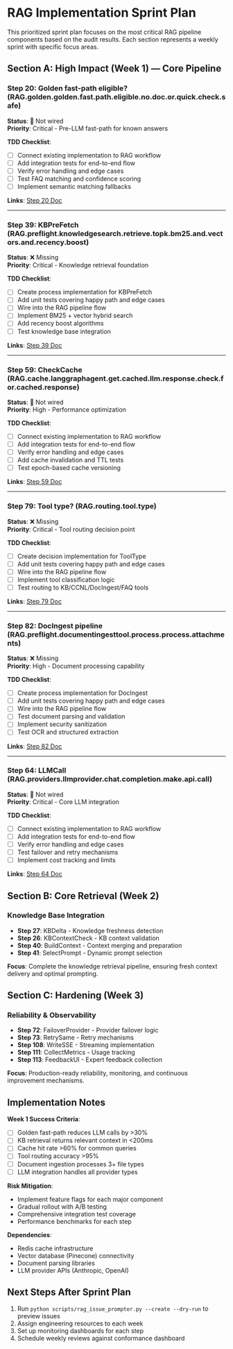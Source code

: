 # RAG Implementation Sprint Plan

This prioritized sprint plan focuses on the most critical RAG pipeline components based on the audit results. Each section represents a weekly sprint with specific focus areas.

## Section A: High Impact (Week 1) — Core Pipeline

### Step 20: Golden fast-path eligible? (RAG.golden.golden.fast.path.eligible.no.doc.or.quick.check.safe)
**Status**: 🔌 Not wired  
**Priority**: Critical - Pre-LLM fast-path for known answers

**TDD Checklist**:
- [ ] Connect existing implementation to RAG workflow
- [ ] Add integration tests for end-to-end flow  
- [ ] Verify error handling and edge cases
- [ ] Test FAQ matching and confidence scoring
- [ ] Implement semantic matching fallbacks

**Links**: [Step 20 Doc](steps/STEP-20-RAG.golden.golden.fast.path.eligible.no.doc.or.quick.check.safe.md)

---

### Step 39: KBPreFetch (RAG.preflight.knowledgesearch.retrieve.topk.bm25.and.vectors.and.recency.boost)  
**Status**: ❌ Missing  
**Priority**: Critical - Knowledge retrieval foundation

**TDD Checklist**:
- [ ] Create process implementation for KBPreFetch
- [ ] Add unit tests covering happy path and edge cases
- [ ] Wire into the RAG pipeline flow
- [ ] Implement BM25 + vector hybrid search
- [ ] Add recency boost algorithms
- [ ] Test knowledge base integration

**Links**: [Step 39 Doc](steps/STEP-39-RAG.preflight.knowledgesearch.retrieve.topk.bm25.and.vectors.and.recency.boost.md)

---

### Step 59: CheckCache (RAG.cache.langgraphagent.get.cached.llm.response.check.for.cached.response)
**Status**: 🔌 Not wired  
**Priority**: High - Performance optimization

**TDD Checklist**:
- [ ] Connect existing implementation to RAG workflow
- [ ] Add integration tests for end-to-end flow
- [ ] Verify error handling and edge cases  
- [ ] Add cache invalidation and TTL tests
- [ ] Test epoch-based cache versioning

**Links**: [Step 59 Doc](steps/STEP-59-RAG.cache.langgraphagent.get.cached.llm.response.check.for.cached.response.md)

---

### Step 79: Tool type? (RAG.routing.tool.type)
**Status**: ❌ Missing  
**Priority**: Critical - Tool routing decision point

**TDD Checklist**:
- [ ] Create decision implementation for ToolType
- [ ] Add unit tests covering happy path and edge cases
- [ ] Wire into the RAG pipeline flow
- [ ] Implement tool classification logic
- [ ] Test routing to KB/CCNL/DocIngest/FAQ tools

**Links**: [Step 79 Doc](steps/STEP-79-RAG.routing.tool.type.md)

---

### Step 82: DocIngest pipeline (RAG.preflight.documentingesttool.process.process.attachments)
**Status**: ❌ Missing  
**Priority**: High - Document processing capability

**TDD Checklist**:
- [ ] Create process implementation for DocIngest  
- [ ] Add unit tests covering happy path and edge cases
- [ ] Wire into the RAG pipeline flow
- [ ] Test document parsing and validation
- [ ] Implement security sanitization
- [ ] Test OCR and structured extraction

**Links**: [Step 82 Doc](steps/STEP-82-RAG.preflight.documentingesttool.process.process.attachments.md)

---

### Step 64: LLMCall (RAG.providers.llmprovider.chat.completion.make.api.call)
**Status**: 🔌 Not wired  
**Priority**: Critical - Core LLM integration

**TDD Checklist**:
- [ ] Connect existing implementation to RAG workflow
- [ ] Add integration tests for end-to-end flow
- [ ] Verify error handling and edge cases
- [ ] Test failover and retry mechanisms
- [ ] Implement cost tracking and limits

**Links**: [Step 64 Doc](steps/STEP-64-RAG.providers.llmprovider.chat.completion.make.api.call.md)

## Section B: Core Retrieval (Week 2)

### Knowledge Base Integration
- **Step 27**: KBDelta - Knowledge freshness detection
- **Step 26**: KBContextCheck - KB context validation  
- **Step 40**: BuildContext - Context merging and preparation
- **Step 41**: SelectPrompt - Dynamic prompt selection

**Focus**: Complete the knowledge retrieval pipeline, ensuring fresh context delivery and optimal prompting.

## Section C: Hardening (Week 3)  

### Reliability & Observability
- **Step 72**: FailoverProvider - Provider failover logic
- **Step 73**: RetrySame - Retry mechanisms
- **Step 108**: WriteSSE - Streaming implementation
- **Step 111**: CollectMetrics - Usage tracking
- **Step 113**: FeedbackUI - Expert feedback collection

**Focus**: Production-ready reliability, monitoring, and continuous improvement mechanisms.

## Implementation Notes

**Week 1 Success Criteria**:
- [ ] Golden fast-path reduces LLM calls by >30%
- [ ] KB retrieval returns relevant context in <200ms
- [ ] Cache hit rate >60% for common queries
- [ ] Tool routing accuracy >95%
- [ ] Document ingestion processes 3+ file types
- [ ] LLM integration handles all provider types

**Risk Mitigation**:
- Implement feature flags for each major component
- Gradual rollout with A/B testing
- Comprehensive integration test coverage
- Performance benchmarks for each step

**Dependencies**:
- Redis cache infrastructure
- Vector database (Pinecone) connectivity  
- Document parsing libraries
- LLM provider APIs (Anthropic, OpenAI)

## Next Steps After Sprint Plan

1. Run `python scripts/rag_issue_prompter.py --create --dry-run` to preview issues
2. Assign engineering resources to each week
3. Set up monitoring dashboards for each step
4. Schedule weekly reviews against conformance dashboard